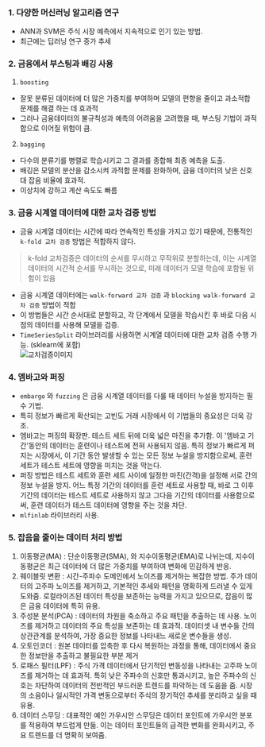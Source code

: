 ### 1. 다양한 머신러닝 알고리즘 연구
- ANN과 SVM은 주식 시장 예측에서 지속적으로 인기 있는 방법. 
- 최근에는 딥러닝 연구 증가 추세 

### 2. 금융에서 부스팅과 배깅 사용
1. `boosting`
- 잘못 분류된 데이터에 더 많은 가중치를 부여하며 모델의 편향을 줄이고 과소적합 문제를 해결 하는 데 효과적
- 그러나 금융데이터의 불규칙성과 예측의 어려움을 고려했을 때, 부스팅 기법이 과적합으로 이어질 위험이 큼.
2. `bagging`
- 다수의 분류기를 병렬로 학습시키고 그 결과를 종합해 최종 예측을 도출.
- 배깅은 모델의 분산을 감소시켜 과적합 문제를 완화하며, 금융 데이터의 낮은 신호 대 잡음 비율에 효과적.
- 이상치에 강하고 계산 속도도 빠름

### 3. 금융 시계열 데이터에 대한 교차 검증 방법
- 금융 시계열 데이터는 시간에 따라 연속적인 특성을 가지고 있기 때문에, 전통적인 `k-fold 교차 검증` 방법은 적합하지 않다. 
> k-fold 교차검증은 데이터의 순서를 무시하고 무작위로 분할하는데, 이는 시계열 데이터의 시간적 순서를 무시하는 것으로, 미래 데이터가 모델 학습에 포함될 위험이 있음
- 금융 시계열 데이터에는 `walk-forward 교차 검증` 과 `blocking walk-forward 교차 검증` 방법이 적합
- 이 방법들은 시간 순서대로 분할하고, 각 단계에서 모델을 학습시킨 후 바로 다음 시점의 데이터를 사용해 모델을 검증.
- `TimeSeriesSplit` 라이브러리를 사용하면 시계열 데이터에 대한 교차 검증 수행 가능. (sklearn에 포함)  
![교차검증이미지](https://www.multicharts.com/trading-software/images/1/11/WFO.png)  

### 4. 엠바고와 퍼징
- `embargo` 와 `fuzzing` 은 금융 시계열 데이터를 다룰 때 데이터 누설을 방지하는 필수 기법.
- 특히 정보가 빠르게 확산되는 고빈도 거래 시장에서 이 기법들의 중요성은 더욱 강조.
- 엠바고는 퍼징의 확장판. 테스트 세트 뒤에 더욱 넓은 마진을 추가함. 이 '엠바고 기간'동안의 데이터는 훈련이나 테스트에 전혀 사용되지 않음. 특히 정보가 빠르게 퍼지는 시장에서, 이 기간 동안 발생할 수 있는 모든 정보 누설을 방지함으로써, 훈련 세트가 테스트 세트에 영향을 미치는 것을 막는다.
- 퍼징 방법은 테스트 세트와 훈련 세트 사이에 일정한 마진(간격)을 설정해 서로 간의 정보 누설을 방지. 어느 특정 기간의 데이터를 훈련 세트로 사용할 때, 바로 그 이후 기간의 데이터는 테스트 세트로 사용하지 않고 그다음 기간의 데이터를 사용함으로써, 훈련 데이터가 테스트 데이터에 영향을 주는 것을 차단.
- `mlfinlab` 라이브러리 사용.

### 5. 잡음을 줄이는 데이터 처리 방법
1. 이동평균(MA) : 단순이동평균(SMA), 와 지수이동평균(EMA)로 나뉘는데, 지수이동평균은 최근 데이터에 더 많은 가중치를 부여하여 변화에 민감하게 반응.
2. 웨이블릿 변환 : 시간-주파수 도메인에서 노이즈를 제거하는 복잡한 방법. 주가 데이터의 고주파 노이즈를 제거하고, 기본적인 추세와 패턴을 명확하게 드러낼 수 있게 도와줌. 로컬라이즈된 데이터 특성을 보존하는 능력을 가지고 있으므로, 잡음이 많은 금융 데이터에 특히 유용.
3. 주성분 분석(PCA) : 데이터의 차원을 축소하고 주요 패턴을 추출하는 데 사용. 노이즈를 제거하고 데이터의 주요 특성을 보존하는 데 효과적. 데이터셋 내 변수들 간의 상관관계를 분석하여, 가장 중요한 정보를 나타내느 새로운 변수들을 생성.
4. 오토인코더 : 원본 데이터를 압축한 후 다시 복원하는 과정을 통해, 데이터에서 중요한 정보만을 추출하고 불필요한 부분 제거
5. 로패스 필터(LPF) : 주식 가격 데이터에서 단기적인 변동성을 나타내는 고주파 노이즈를 제거하는 데 효과적. 특히 낮은 주파수의 신호만 통과시키고, 높은 주파수의 신호는 차단하여 데이터의 전반적인 부드러운 트렌드를 파악하는 데 도움을 줌. 시장의 소음이나 일시적인 가격 변동으로부터 주식의 장기적인 추세를 분리하고 싶을 때 유용.
6. 데이터 스무딩 : 대표적인 예인 가우시안 스무딩은 데이터 포인트에 가우시안 분포를 적용하여 부드럽게 만듦. 이는 데이터 포인트들의 급격한 변화를 완화시키고, 주요 트렌드를 더 명확히 보여줌.

